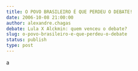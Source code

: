 ```yaml
---
title: O POVO BRASILEIRO É QUE PERDEU O DEBATE!
date: 2006-10-08 21:00:00
author: alexandre.chagas
debate: Lula X Alckmin: quem venceu o debate?
slug: o-povo-brasileiro-e-que-perdeu-o-debate
status: publish 
type: post
---
```


a
